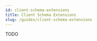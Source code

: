 ```yaml
---
id: client-schema-extensions
title: Client Schema Extensions
slug: /guides/client-schema-extensions
---
```

TODO

